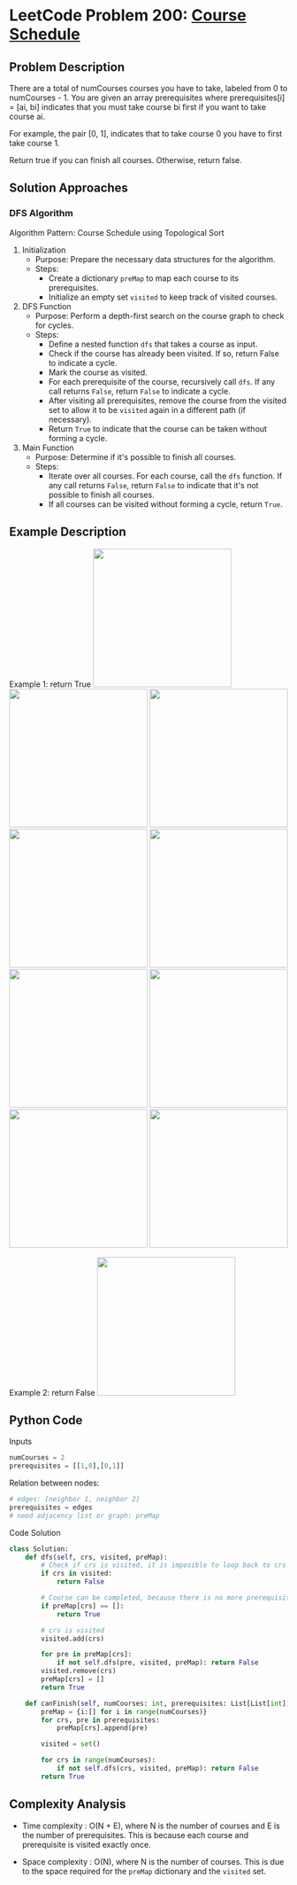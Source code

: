 # LeetCode Problem 200: [Course Schedule](https://leetcode.com/problems/course-schedule/description/)
## Problem Description
There are a total of numCourses courses you have to take, labeled from 0 to numCourses - 1. You are given an array prerequisites where prerequisites[i] = [ai, bi] indicates that you must take course bi first if you want to take course ai.

For example, the pair [0, 1], indicates that to take course 0 you have to first take course 1.

Return true if you can finish all courses. Otherwise, return false.
## Solution Approaches
### DFS Algorithm
Algorithm Pattern: Course Schedule using Topological Sort

1. Initialization
    - Purpose: Prepare the necessary data structures for the algorithm.
    - Steps:
        - Create a dictionary ```preMap``` to map each course to its prerequisites.
        - Initialize an empty set ```visited``` to keep track of visited courses.
2. DFS Function
    - Purpose: Perform a depth-first search on the course graph to check for cycles.
    - Steps:
        - Define a nested function ```dfs``` that takes a course as input.
        - Check if the course has already been visited. If so, return False to indicate a cycle.
        - Mark the course as visited.
        - For each prerequisite of the course, recursively call ```dfs```. If any call returns ```False```, return ```False``` to indicate a cycle.
        - After visiting all prerequisites, remove the course from the visited set to allow it to be ```visited``` again in a different path (if necessary).
        - Return ```True``` to indicate that the course can be taken without forming a cycle.
3. Main Function
    - Purpose: Determine if it's possible to finish all courses.
    - Steps:
        - Iterate over all courses. For each course, call the ```dfs``` function. If any call returns ```False```, return ```False``` to indicate that it's not possible to finish all courses.
        - If all courses can be visited without forming a cycle, return ```True```.
## Example Description
Example 1: return True
<img src= "https://github.com/MaryamZahiri/LC-Algorithms/assets/52676399/70da48d6-3ada-472f-9024-4f3f6b069af7" width=250>
<img src= "https://github.com/MaryamZahiri/LC-Algorithms/assets/52676399/c3cf2734-b6ec-40d0-b988-aea04786027b" width=250>
<img src= "https://github.com/MaryamZahiri/LC-Algorithms/assets/52676399/391fa8c6-eaf7-4de3-a17a-a3d02f97a51e" width=250>
<img src= "https://github.com/MaryamZahiri/LC-Algorithms/assets/52676399/18e591db-fc2d-47be-ac34-264034b3ae63" width=250>
<img src= "https://github.com/MaryamZahiri/LC-Algorithms/assets/52676399/9d100a26-e133-47e0-b207-e166b01f36f0" width=250>
<img src= "https://github.com/MaryamZahiri/LC-Algorithms/assets/52676399/de4e3931-d4fa-46f4-81f1-7192dd89cd5e" width=250>
<img src= "https://github.com/MaryamZahiri/LC-Algorithms/assets/52676399/2b01e109-414b-4c16-8c8a-57d35d17d7ce" width=250>
<img src= "https://github.com/MaryamZahiri/LC-Algorithms/assets/52676399/22eee32c-cf88-44ed-8547-c27bc079aff6" width=250>
<img src= "https://github.com/MaryamZahiri/LC-Algorithms/assets/52676399/042be06e-d3c0-455a-b106-72fd2482c16f" width=250><br />

Example 2: return False
<img src= "https://github.com/MaryamZahiri/LC-Algorithms/assets/52676399/e5e43424-373d-456c-bd14-b392eb50a36c" width=250><br />

## Python Code
Inputs
```python
numCourses = 2
prerequisites = [[1,0],[0,1]]
```
Relation between nodes:
```python
# edges: [neighbor 1, neighbor 2]
prerequisites = edges
# need adjacency list or graph: preMap
```
Code Solution
```python
class Solution:
    def dfs(self, crs, visited, preMap):
        # Check if crs is visited, it is imposible to loop back to crs and 2 crs
        if crs in visited:
            return False

        # Course can be completed, because there is no more prerequisites
        if preMap[crs] == []:
            return True

        # crs is visited
        visited.add(crs)

        for pre in preMap[crs]:
            if not self.dfs(pre, visited, preMap): return False
        visited.remove(crs)
        preMap[crs] = []
        return True

    def canFinish(self, numCourses: int, prerequisites: List[List[int]]) -> bool:
        preMap = {i:[] for i in range(numCourses)}
        for crs, pre in prerequisites:
            preMap[crs].append(pre)

        visited = set()

        for crs in range(numCourses):
            if not self.dfs(crs, visited, preMap): return False
        return True
```
## Complexity Analysis
- Time complexity : O(N + E), where N is the number of courses and E is the number of prerequisites. This is because each course and prerequisite is visited exactly once.

- Space complexity : O(N), where N is the number of courses. This is due to the space required for the ```preMap``` dictionary and the ```visited``` set.